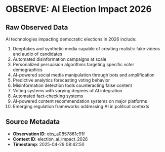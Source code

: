 # OBSERVE: AI Election Impact 2026

## Raw Observed Data

AI technologies impacting democratic elections in 2026 include:

1. Deepfakes and synthetic media capable of creating realistic fake videos and audio of candidates
2. Automated disinformation campaigns at scale
3. Personalized persuasion algorithms targeting specific voter demographics
4. AI-powered social media manipulation through bots and amplification
5. Predictive analytics forecasting voting behavior
6. Misinformation detection tools counteracting false content
7. Voting systems with varying degrees of AI integration
8. Automated fact-checking systems
9. AI-powered content recommendation systems on major platforms
10. Emerging regulation frameworks addressing AI in political contexts

## Source Metadata

- **Observation ID**: obs_a0857861c91f
- **Context ID**: election_ai_impact_2026
- **Timestamp**: 2025-04-29 08:42:50
